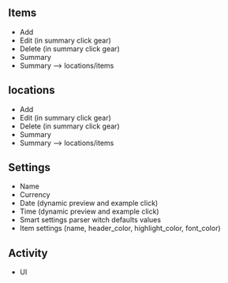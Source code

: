 ## Items

-	Add 
-	Edit (in summary click gear)
-	Delete (in summary click gear)
-	Summary
-	Summary --> locations/items

## locations

-	Add 
-	Edit (in summary click gear)
-	Delete (in summary click gear)
-	Summary
-	Summary --> locations/items

## Settings

-	Name 
-	Currency
-	Date (dynamic preview and example click)
-	Time (dynamic preview and example click)
-   Smart settings parser witch defaults values
-   Item settings (name, header_color, highlight_color, font_color)

## Activity

-	UI